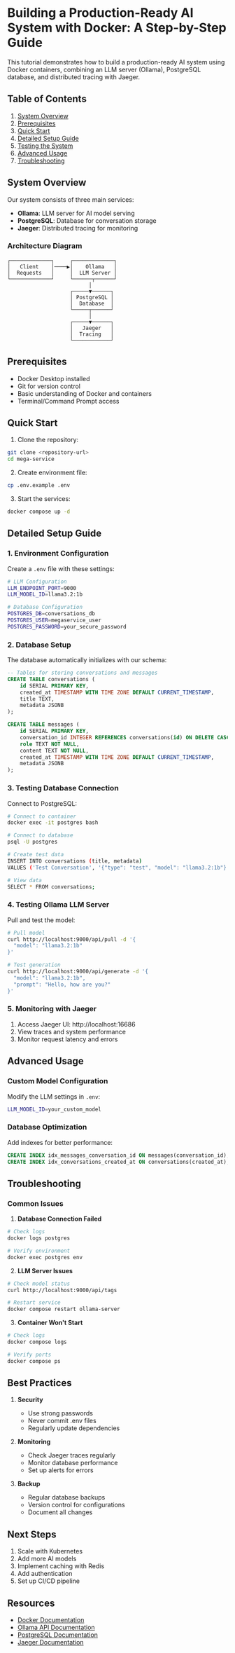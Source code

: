# Building a Production-Ready AI System with Docker: A Step-by-Step Guide

This tutorial demonstrates how to build a production-ready AI system using Docker containers, combining an LLM server (Ollama), PostgreSQL database, and distributed tracing with Jaeger.

## Table of Contents
1. [System Overview](#system-overview)
2. [Prerequisites](#prerequisites)
3. [Quick Start](#quick-start)
4. [Detailed Setup Guide](#detailed-setup-guide)
5. [Testing the System](#testing-the-system)
6. [Advanced Usage](#advanced-usage)
7. [Troubleshooting](#troubleshooting)

## System Overview

Our system consists of three main services:
- **Ollama**: LLM server for AI model serving
- **PostgreSQL**: Database for conversation storage
- **Jaeger**: Distributed tracing for monitoring

### Architecture Diagram
```
┌─────────────┐     ┌─────────────┐
│   Client    │────▶│    Ollama   │
│  Requests   │     │  LLM Server │
└─────────────┘     └──────┬──────┘
                          │
                    ┌─────▼──────┐
                    │ PostgreSQL │
                    │  Database  │
                    └─────┬──────┘
                          │
                    ┌─────▼──────┐
                    │   Jaeger   │
                    │  Tracing   │
                    └────────────┘
```

## Prerequisites
- Docker Desktop installed
- Git for version control
- Basic understanding of Docker and containers
- Terminal/Command Prompt access

## Quick Start

1. Clone the repository:
```bash
git clone <repository-url>
cd mega-service
```

2. Create environment file:
```bash
cp .env.example .env
```

3. Start the services:
```bash
docker compose up -d
```

## Detailed Setup Guide

### 1. Environment Configuration

Create a `.env` file with these settings:
```bash
# LLM Configuration
LLM_ENDPOINT_PORT=9000
LLM_MODEL_ID=llama3.2:1b

# Database Configuration
POSTGRES_DB=conversations_db
POSTGRES_USER=megaservice_user
POSTGRES_PASSWORD=your_secure_password
```

### 2. Database Setup

The database automatically initializes with our schema:

```sql
-- Tables for storing conversations and messages
CREATE TABLE conversations (
    id SERIAL PRIMARY KEY,
    created_at TIMESTAMP WITH TIME ZONE DEFAULT CURRENT_TIMESTAMP,
    title TEXT,
    metadata JSONB
);

CREATE TABLE messages (
    id SERIAL PRIMARY KEY,
    conversation_id INTEGER REFERENCES conversations(id) ON DELETE CASCADE,
    role TEXT NOT NULL,
    content TEXT NOT NULL,
    created_at TIMESTAMP WITH TIME ZONE DEFAULT CURRENT_TIMESTAMP,
    metadata JSONB
);
```

### 3. Testing Database Connection

Connect to PostgreSQL:
```bash
# Connect to container
docker exec -it postgres bash

# Connect to database
psql -U postgres

# Create test data
INSERT INTO conversations (title, metadata) 
VALUES ('Test Conversation', '{"type": "test", "model": "llama3.2:1b"}');

# View data
SELECT * FROM conversations;
```

### 4. Testing Ollama LLM Server

Pull and test the model:
```bash
# Pull model
curl http://localhost:9000/api/pull -d '{
  "model": "llama3.2:1b"
}'

# Test generation
curl http://localhost:9000/api/generate -d '{
  "model": "llama3.2:1b",
  "prompt": "Hello, how are you?"
}'
```

### 5. Monitoring with Jaeger

1. Access Jaeger UI: http://localhost:16686
2. View traces and system performance
3. Monitor request latency and errors

## Advanced Usage

### Custom Model Configuration
Modify the LLM settings in `.env`:
```bash
LLM_MODEL_ID=your_custom_model
```

### Database Optimization
Add indexes for better performance:
```sql
CREATE INDEX idx_messages_conversation_id ON messages(conversation_id);
CREATE INDEX idx_conversations_created_at ON conversations(created_at);
```

## Troubleshooting

### Common Issues

1. **Database Connection Failed**
```bash
# Check logs
docker logs postgres

# Verify environment
docker exec postgres env
```

2. **LLM Server Issues**
```bash
# Check model status
curl http://localhost:9000/api/tags

# Restart service
docker compose restart ollama-server
```

3. **Container Won't Start**
```bash
# Check logs
docker compose logs

# Verify ports
docker compose ps
```

## Best Practices

1. **Security**
   - Use strong passwords
   - Never commit .env files
   - Regularly update dependencies

2. **Monitoring**
   - Check Jaeger traces regularly
   - Monitor database performance
   - Set up alerts for errors

3. **Backup**
   - Regular database backups
   - Version control for configurations
   - Document all changes

## Next Steps

1. Scale with Kubernetes
2. Add more AI models
3. Implement caching with Redis
4. Add authentication
5. Set up CI/CD pipeline

## Resources
- [Docker Documentation](https://docs.docker.com/)
- [Ollama API Documentation](https://github.com/ollama/ollama/blob/main/docs/api.md)
- [PostgreSQL Documentation](https://www.postgresql.org/docs/)
- [Jaeger Documentation](https://www.jaegertracing.io/docs/)